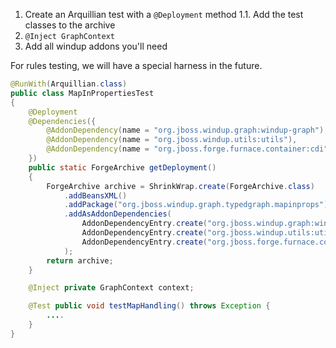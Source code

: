 1. Create an Arquillian test with a `@Deployment` method
   1.1. Add the test classes to the archive
2. `@Inject GraphContext`
3. Add all windup addons you'll need

For rules testing, we will have a special harness in the future.

```java
@RunWith(Arquillian.class)
public class MapInPropertiesTest
{
    @Deployment
    @Dependencies({
        @AddonDependency(name = "org.jboss.windup.graph:windup-graph"),
        @AddonDependency(name = "org.jboss.windup.utils:utils"),
        @AddonDependency(name = "org.jboss.forge.furnace.container:cdi")
    })
    public static ForgeArchive getDeployment()
    {
        ForgeArchive archive = ShrinkWrap.create(ForgeArchive.class)
            .addBeansXML()
            .addPackage("org.jboss.windup.graph.typedgraph.mapinprops")
            .addAsAddonDependencies(
                AddonDependencyEntry.create("org.jboss.windup.graph:windup-graph"),
                AddonDependencyEntry.create("org.jboss.windup.utils:utils"),
                AddonDependencyEntry.create("org.jboss.forge.furnace.container:cdi")
            );
        return archive;
    }

    @Inject private GraphContext context;

    @Test public void testMapHandling() throws Exception {
        ....
    }
}
